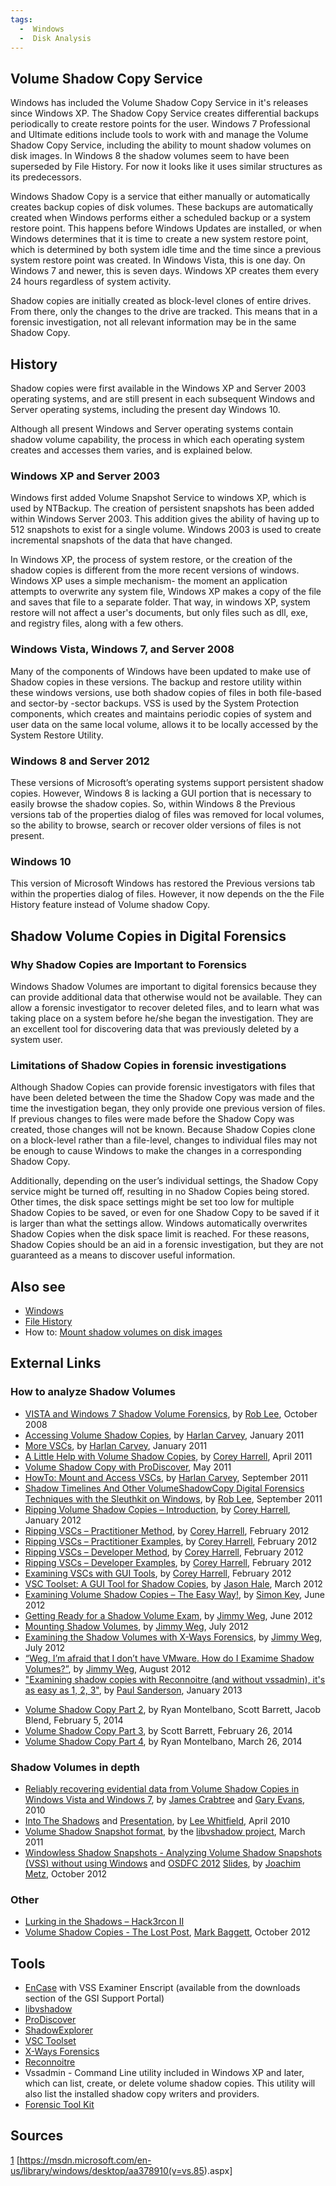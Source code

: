 ```yaml
---
tags:
  -  Windows
  -  Disk Analysis
---
```

## Volume Shadow Copy Service

Windows has included the Volume Shadow Copy Service in it's releases
since Windows XP. The Shadow Copy Service creates differential backups
periodically to create restore points for the user. Windows 7
Professional and Ultimate editions include tools to work with and manage
the Volume Shadow Copy Service, including the ability to mount shadow
volumes on disk images. In Windows 8 the shadow volumes seem to have
been superseded by File History. For now it looks like it uses similar
structures as its predecessors.

Windows Shadow Copy is a service that either manually or automatically
creates backup copies of disk volumes. These backups are automatically
created when Windows performs either a scheduled backup or a system
restore point. This happens before Windows Updates are installed, or
when Windows determines that it is time to create a new system restore
point, which is determined by both system idle time and the time since a
previous system restore point was created. In Windows Vista, this is one
day. On Windows 7 and newer, this is seven days. Windows XP creates them
every 24 hours regardless of system activity.

Shadow copies are initially created as block-level clones of entire
drives. From there, only the changes to the drive are tracked. This
means that in a forensic investigation, not all relevant information may
be in the same Shadow Copy.

## History

Shadow copies were first available in the Windows XP and Server 2003
operating systems, and are still present in each subsequent Windows and
Server operating systems, including the present day Windows 10.

Although all present Windows and Server operating systems contain shadow
volume capability, the process in which each operating system creates
and accesses them varies, and is explained below.

### Windows XP and Server 2003

Windows first added Volume Snapshot Service to windows XP, which is used
by NTBackup. The creation of persistent snapshots has been added within
Windows Server 2003. This addition gives the ability of having up to 512
snapshots to exist for a single volume. Windows 2003 is used to create
incremental snapshots of the data that have changed.

In Windows XP, the process of system restore, or the creation of the
shadow copies is different from the more recent versions of windows.
Windows XP uses a simple mechanism- the moment an application attempts
to overwrite any system file, Windows XP makes a copy of the file and
saves that file to a separate folder. That way, in windows XP, system
restore will not affect a user's documents, but only files such as dll,
exe, and registry files, along with a few others.

### Windows Vista, Windows 7, and Server 2008

Many of the components of Windows have been updated to make use of
Shadow copies in these versions. The backup and restore utility within
these windows versions, use both shadow copies of files in both
file-based and sector-by -sector backups. VSS is used by the System
Protection components, which creates and maintains periodic copies of
system and user data on the same local volume, allows it to be locally
accessed by the System Restore Utility.

### Windows 8 and Server 2012

These versions of Microsoft’s operating systems support persistent
shadow copies. However, Windows 8 is lacking a GUI portion that is
necessary to easily browse the shadow copies. So, within Windows 8 the
Previous versions tab of the properties dialog of files was removed for
local volumes, so the ability to browse, search or recover older
versions of files is not present.

### Windows 10

This version of Microsoft Windows has restored the Previous versions tab
within the properties dialog of files. However, it now depends on the
the File History feature instead of Volume shadow Copy.

## Shadow Volume Copies in Digital Forensics

### Why Shadow Copies are Important to Forensics

Windows Shadow Volumes are important to digital forensics because they
can provide additional data that otherwise would not be available. They
can allow a forensic investigator to recover deleted files, and to learn
what was taking place on a system before he/she began the investigation.
They are an excellent tool for discovering data that was previously
deleted by a system user.

### Limitations of Shadow Copies in forensic investigations

Although Shadow Copies can provide forensic investigators with files
that have been deleted between the time the Shadow Copy was made and the
time the investigation began, they only provide one previous version of
files. If previous changes to files were made before the Shadow Copy was
created, those changes will not be known. Because Shadow Copies clone on
a block-level rather than a file-level, changes to individual files may
not be enough to cause Windows to make the changes in a corresponding
Shadow Copy.

Additionally, depending on the user’s individual settings, the Shadow
Copy service might be turned off, resulting in no Shadow Copies being
stored. Other times, the disk space settings might be set too low for
multiple Shadow Copies to be saved, or even for one Shadow Copy to be
saved if it is larger than what the settings allow. Windows
automatically overwrites Shadow Copies when the disk space limit is
reached. For these reasons, Shadow Copies should be an aid in a forensic
investigation, but they are not guaranteed as a means to discover useful
information.

## Also see

- [Windows](windows.md)
- [File History](windows_file_history.md)
- How to: [Mount shadow volumes on disk
  images](mount_shadow_volumes_on_disk_images.md)

## External Links

### How to analyze Shadow Volumes

- [VISTA and Windows 7 Shadow Volume
  Forensics](http://computer-forensics.sans.org/blog/2008/10/10/shadow-forensics/),
  by [Rob Lee](rob_lee.md), October 2008
- [Accessing Volume Shadow
  Copies](http://windowsir.blogspot.ch/2011/01/accessing-volume-shadow-copies.html),
  by [Harlan Carvey](harlan_carvey.md), January 2011
- [More VSCs](http://windowsir.blogspot.ch/2011/01/more-vscs.html), by
  [Harlan Carvey](harlan_carvey.md), January 2011
- [A Little Help with Volume Shadow
  Copies](http://journeyintoir.blogspot.ch/2011/04/little-help-with-volume-shadow-copies.html),
  by [Corey Harrell](corey_harrell.md), April 2011
- [Volume Shadow Copy with
  ProDiscover](http://toorcon.techpathways.com/uploads/VolumeShadowCopyWithProDiscover-0511.pdf),
  May 2011
- [HowTo: Mount and Access
  VSCs](http://windowsir.blogspot.ch/2011/09/howto-mount-and-access-vscs.html),
  by [Harlan Carvey](harlan_carvey.md), September 2011
- [Shadow Timelines And Other VolumeShadowCopy Digital Forensics
  Techniques with the Sleuthkit on
  Windows](http://computer-forensics.sans.org/blog/2011/09/16/shadow-timelines-and-other-shadowvolumecopy-digital-forensics-techniques-with-the-sleuthkit-on-windows/),
  by [Rob Lee](rob_lee.md), September 2011
- [Ripping Volume Shadow Copies –
  Introduction](http://journeyintoir.blogspot.ch/2012/01/ripping-volume-shadow-copies.html),
  by [Corey Harrell](corey_harrell.md), January 2012
- [Ripping VSCs – Practitioner
  Method](http://journeyintoir.blogspot.ch/2012/02/ripping-vscs-practitioner-method.html),
  by [Corey Harrell](corey_harrell.md), February 2012
- [Ripping VSCs – Practitioner
  Examples](http://journeyintoir.blogspot.ch/2012/02/ripping-vscs-practitioner-examples.html),
  by [Corey Harrell](corey_harrell.md), February 2012
- [Ripping VSCs – Developer
  Method](http://journeyintoir.blogspot.ch/2012/02/ripping-vscs-developer-method.html),
  by [Corey Harrell](corey_harrell.md), February 2012
- [Ripping VSCs – Developer
  Examples](http://journeyintoir.blogspot.ch/2012/02/ripping-vscs-developer-examples.html),
  by [Corey Harrell](corey_harrell.md), February 2012
- [Examining VSCs with GUI
  Tools](http://journeyintoir.blogspot.ch/2012/02/examining-vscs-with-gui-tools.html),
  by [Corey Harrell](corey_harrell.md), February 2012
- [VSC Toolset: A GUI Tool for Shadow
  Copies](http://dfstream.blogspot.ch/2012/03/vsc-toolset-gui-tool-for-shadow-copies.html),
  by [Jason Hale](jason_hale.md), March 2012
- [Examining Volume Shadow Copies – The Easy
  Way!](http://encase-forensic-blog.guidancesoftware.com/2012/06/examining-volume-shadow-copies-easy-way.html),
  by [Simon Key](simon_key.md), June 2012
- [Getting Ready for a Shadow Volume
  Exam](http://justaskweg.com/?p=351), by [Jimmy
  Weg](jimmy_weg.md), June 2012
- [Mounting Shadow Volumes](http://justaskweg.com/?p=466), by [Jimmy
  Weg](jimmy_weg.md), July 2012
- [Examining the Shadow Volumes with X-Ways
  Forensics](http://justaskweg.com/?p=518), by [Jimmy
  Weg](jimmy_weg.md), July 2012
- [“Weg, I’m afraid that I don’t have VMware. How do I Examime Shadow
  Volumes?”](http://justaskweg.com/?p=710), by [Jimmy
  Weg](jimmy_weg.md), August 2012
- ["Examining shadow copies with Reconnoitre (and without vssadmin),
  it's as easy as 1, 2,
  3"](http://sandersonforensics.com/forum/content.php?168-Reconnoitre),
  by [Paul Sanderson](paul_sanderson.md), January 2013

<!-- -->

- [Volume Shadow Copy Part
  2](http://computerforensicsblog.champlain.edu/2014/02/05/volume-shadow-copy-part-2/),
  by Ryan Montelbano, Scott Barrett, Jacob Blend, February 5, 2014
- [Volume Shadow Copy Part
  3](http://computerforensicsblog.champlain.edu/2014/02/26/volume-shadow-copy-part-3/),
  by Scott Barrett, February 26, 2014
- [Volume Shadow Copy Part
  4](http://computerforensicsblog.champlain.edu/2014/03/26/volume-shadow-copy-part-4/),
  by Ryan Montelbano, March 26, 2014

### Shadow Volumes in depth

- [Reliably recovering evidential data from Volume Shadow Copies in
  Windows Vista and Windows
  7](http://www.qccis.com/docs/publications/WP-VSS.pdf), by [James
  Crabtree](james_crabtree.md) and [Gary
  Evans](gary_evans.md), 2010
- [Into The
  Shadows](http://forensic4cast.com/2010/04/19/into-the-shadows/) and
  [Presentation](http://www.forensic4cast.com/2010/04/presentation-into-the-shadows/),
  by [Lee Whitfield](lee_whitfield.md), April 2010
- [Volume Shadow Snapshot
  format](https://googledrive.com/host/0B3fBvzttpiiSZDZXRFVMdnZCeHc/Volume%20Shadow%20Snapshot%20(VSS)%20format.pdf),
  by the [libvshadow project](libvshadow.md), March 2011
- [Windowless Shadow Snapshots - Analyzing Volume Shadow Snapshots (VSS)
  without using
  Windows](https://googledrive.com/host/0B3fBvzttpiiSZDZXRFVMdnZCeHc/Paper%20-%20Windowless%20Shadow%20Snapshots.pdf)
  and [OSDFC
  2012](http://www.basistech.com/about-us/events/open-source-forensics-conference/)
  [Slides](https://googledrive.com/host/0B3fBvzttpiiSZDZXRFVMdnZCeHc/Slides%20-%20Windowless%20Shadow%20Snapshots.pdf),
  by [Joachim Metz](joachim_metz.md), October 2012

### Other

- [Lurking in the Shadows – Hack3rcon
  II](http://lanmaster53.com/talks/#hack3rcon2)
- [Volume Shadow Copies - The Lost
  Post](http://pauldotcom.com/2012/10/volume-shadow-copies---the-los.html),
  [Mark Baggett](mark_baggett.md), October 2012

## Tools

- [EnCase](encase.md) with VSS Examiner Enscript (available from
  the downloads section of the GSI Support Portal)
- [libvshadow](libvshadow.md)
- [ProDiscover](prodiscover.md)
- [ShadowExplorer](http://www.shadowexplorer.com/)
- [VSC Toolset](http://dfstream.blogspot.ch/p/vsc-toolset.html)
- [X-Ways Forensics](x-ways_ag.md)
- [Reconnoitre](http://sandersonforensics.com/forum/content.php?168-Reconnoitre)
- Vssadmin - Command Line utility included in Windows XP and later,
  which can list, create, or delete volume shadow copies. This utility
  will also list the installed shadow copy writers and providers.
- [Forensic Tool Kit](forensic_toolkit.md)

## Sources

[1](http://blog.szynalski.com/2009/11/volume-shadow-copy-system-restore/)
\[<https://msdn.microsoft.com/en-us/library/windows/desktop/aa378910(v=vs.85>).aspx\]

